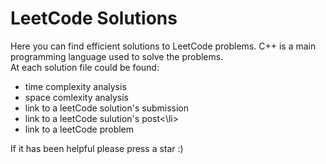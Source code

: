 # LeetCode Solutions
Here you can find efficient solutions to LeetCode problems. C++ is a main programming language used to solve the problems.<br>
At each solution file could be found:<br>
<ul>
  <li>time complexity analysis</li>
  <li>space comlexity analysis</li>
  <li>link to a leetCode solution's submission</li>
  <li>link to a leetCode sulution's post<\li>
  <li>link to a leetCode problem</li>
</ul>
If it has been helpful please press a star :)
